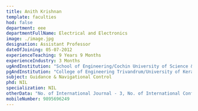 ```yaml
---
title: Anith Krishnan
template: faculties
hod: false
department: eee
departmentFullName: Electrical and Electronics
image: ./image.jpg
designation: Assistant Professor
dateOfJoining: 05-07-2012
experienceTeaching: 9 Years 9 Months
experienceIndustry: 3 Months
ugAndInstitution: "School of Engineering/Cochin University of Science & Technology."
pgAndInstitution: "College of Engineering Trivandrum/University of Kerala"
subject: Guidance & Navigational Control
phd: NIL
specialization: NIL
otherData: "No. of International Journal - 3, No. of International Conferences - 13, No.of national conferences - 2"
mobileNumber: 9895696249
---
```


